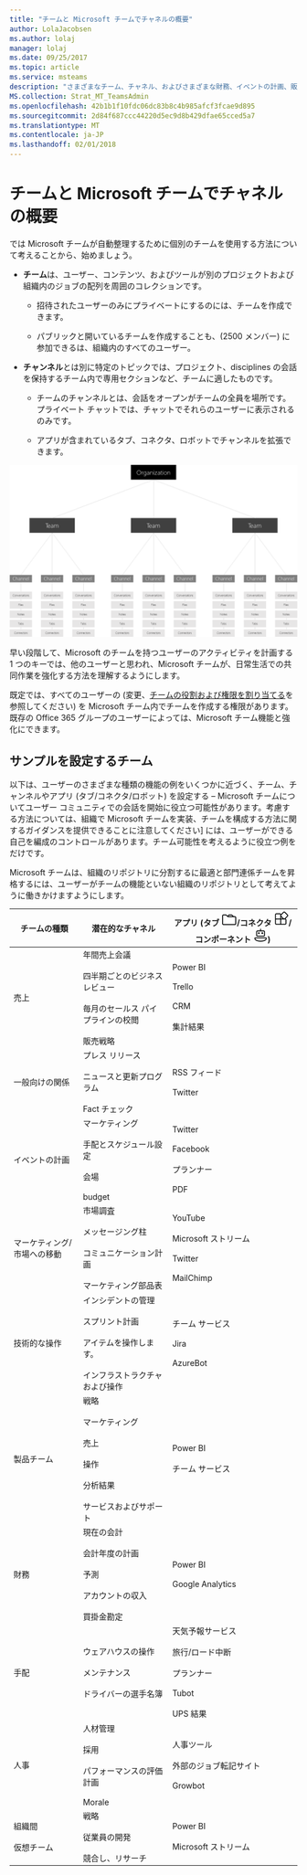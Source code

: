 ```yaml
---
title: "チームと Microsoft チームでチャネルの概要"
author: LolaJacobsen
ms.author: lolaj
manager: lolaj
ms.date: 09/25/2017
ms.topic: article
ms.service: msteams
description: "さまざまなチーム、チャネル、およびさまざまな財務、イベントの計画、販売、および詳細などの要件に利用可能なアプリについて説明します。"
MS.collection: Strat_MT_TeamsAdmin
ms.openlocfilehash: 42b1b1f10fdc06dc83b8c4b985afcf3fcae9d895
ms.sourcegitcommit: 2d84f687ccc44220d5ec9d8b429dfae65cced5a7
ms.translationtype: MT
ms.contentlocale: ja-JP
ms.lasthandoff: 02/01/2018
---
```

<a name="overview-of-teams-and-channels-in-microsoft-teams"></a>チームと Microsoft チームでチャネルの概要
=================================================

では Microsoft チームが自動整理するために個別のチームを使用する方法について考えることから、始めましょう。

-   **チーム**は、ユーザー、コンテンツ、およびツールが別のプロジェクトおよび組織内のジョブの配列を周囲のコレクションです。

    -   招待されたユーザーのみにプライベートにするのには、チームを作成できます。

    -   パブリックと開いているチームを作成することも、(2500 メンバー) に参加できるは、組織内のすべてのユーザー。

-   **チャンネル**とは別に特定のトピックでは、プロジェクト、disciplines の会話を保持するチーム内で専用セクションなど、チームに適したものです。

    -   チームのチャンネルとは、会話をオープンがチームの全員を場所です。プライベート チャットでは、チャットでそれらのユーザーに表示されるのみです。

    -   アプリが含まれているタブ、コネクタ、ロボットでチャンネルを拡張できます。

![Microsoft のチームでチームとチャネルを構成する方法の階層図。](media/Overview_of_teams_and_channels_in_Microsoft_Teams_image1.png)

早い段階して、Microsoft のチームを持つユーザーのアクティビティを計画する 1 つのキーでは、他のユーザーと思われ、Microsoft チームが、日常生活での共同作業を強化する方法を理解するようにします。

既定では、すべてのユーザーの (変更、[チームの役割および権限を割り当てる](assign-roles-permissions.md)を参照してください) を Microsoft チーム内でチームを作成する権限があります。既存の Office 365 グループのユーザーによっては、Microsoft チーム機能と強化にできます。

<a name="sample-team-set-up"></a>サンプルを設定するチーム
------------------

以下は、ユーザーのさまざまな種類の機能の例をいくつかに近づく、チーム、チャンネルやアプリ (タブ/コネクタ/ロボット) を設定する – Microsoft チームについてユーザー コミュニティでの会話を開始に役立つ可能性があります。考慮する方法については、組織で Microsoft チームを実装、チームを構成する方法に関するガイダンスを提供できることに注意してください] には、ユーザーができる自己を編成のコントロールがあります。チーム可能性を考えるように役立つ例をだけです。

Microsoft チームは、組織のリポジトリに分割するに最適と部門連係チームを昇格するには、ユーザーがチームの機能といない組織のリポジトリとして考えてように働きかけますようにします。


|チームの種類  |潜在的なチャネル  |アプリ (タブ ![タブをタップします。](media/Overview_of_teams_and_channels_in_Microsoft_Teams_image2.png)/コネクタ ![コネクタをタップします。](media/Overview_of_teams_and_channels_in_Microsoft_Teams_image3.png)/コンポーネント ![コンポーネントをタップします。](media/Overview_of_teams_and_channels_in_Microsoft_Teams_image4.png))  |
|---------|---------|---------|
|売上     |年間売上会議<br></br> 四半期ごとのビジネス レビュー<br></br> 毎月のセールス パイプラインの校閲<br></br> 販売戦略 |Power BI<br></br>Trello<br></br>CRM<br></br>集計結果         |
|一般向けの関係     |プレス リリース<br></br>ニュースと更新プログラム<br></br>Fact チェック         |RSS フィード<br></br>Twitter         |
|イベントの計画     |マーケティング<br></br>手配とスケジュール設定<br></br>会場<br></br>budget         |Twitter<br></br>Facebook<br></br>プランナー<br></br>PDF         |
|マーケティング/市場への移動   |市場調査<br></br>メッセージング柱<br></br>コミュニケーション計画<br></br>マーケティング部品表        |YouTube<br></br>Microsoft ストリーム<br></br>Twitter<br></br>MailChimp         |
|技術的な操作    |インシデントの管理<br></br>スプリント計画<br></br>アイテムを操作します。<br></br>インフラストラクチャおよび操作         |チーム サービス<br></br>Jira<br></br>AzureBot         |
|製品チーム      |戦略<br></br>マーケティング<br></br>売上<br></br>操作<br></br>分析結果<br></br>サービスおよびサポート         |Power BI<br></br>チーム サービス         |
|財務    |現在の会計<br></br>会計年度の計画<br></br>予測<br></br>アカウントの収入<br></br>買掛金勘定         |Power BI<br></br>Google Analytics         |
|手配     |ウェアハウスの操作<br></br>メンテナンス<br></br>ドライバーの選手名簿         |天気予報サービス<br></br>旅行/ロード中断<br></br>プランナー<br></br>Tubot<br></br>UPS 結果         |
|人事     |人材管理<br></br>採用<br></br>パフォーマンスの評価計画<br></br>Morale         |人事ツール<br></br>外部のジョブ転記サイト<br></br>Growbot         |
|組織間 <br></br>仮想チーム |戦略<br></br>従業員の開発<br></br>競合し、リサーチ         |Power BI<br></br>Microsoft ストリーム         |

